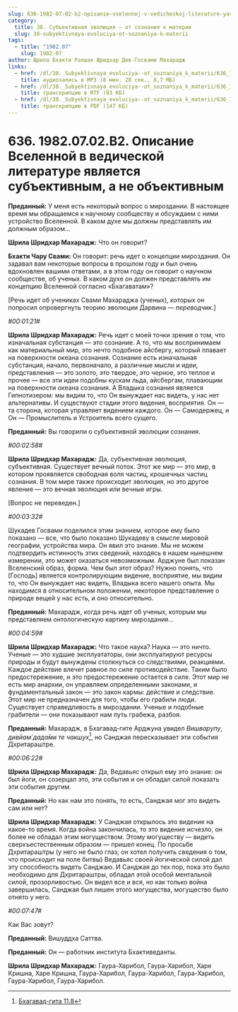 ```yaml
---
slug: 636-1982-07-02-b2-opisanie-vselennoj-v-vedicheskoj-literature-yavlyaetsya-subektivnym-a-ne-obektivnym
category:
  title: 38. Субъективная эволюция — от сознания к материи
  slug: 38-subyektivnaya-evoluciya-ot-soznaniya-k-materii
tags:
  - title: "1982.07"
    slug: 1982-07
author: Шрила Бхакти Ракшак Шридхар Дев-Госвами Махарадж
links:
  - href: /dl/38._Subyektivnaya_evoluciya--ot_soznaniya_k_materii/636_1982.07.02.B2_SridharMj_Opisanie_Vselennoj_v_vedicheskoj_literature_javljaetsja_subektivnym_a_ne_obektivnym.mp3
    title: аудиозапись в MP3 (8 мин. 28 сек., 8,7 МБ)
  - href: /dl/38._Subyektivnaya_evoluciya--ot_soznaniya_k_materii/636_1982.07.02.B2_SridharMj_Opisanie_Vselennoj_v_vedicheskoj_literature_javljaetsja_subektivnym_a_ne_obektivnym.rtf
    title: транскрипцию в RTF (83 КБ)
  - href: /dl/38._Subyektivnaya_evoluciya--ot_soznaniya_k_materii/636_1982.07.02.B2_SridharMj_Opisanie_Vselennoj_v_vedicheskoj_literature_javljaetsja_subektivnym_a_ne_obektivnym.pdf
    title: транскрипцию в PDF (147 КБ)
---
```


# 636. 1982.07.02.B2. Описание Вселенной в ведической литературе является субъективным, а не объективным

**Преданный:** У меня есть некоторый вопрос о мироздании. В настоящее время мы обращаемся к научному сообществу и обсуждаем с ними устройство Вселенной. В каком духе мы должны представлять им должным образом…

**Шрила Шридхар Махарадж:** Что он говорит?

**Бхакти Чару Свами:** Он говорит: речь идет о концепции мироздания. Он задавал вам некоторые вопросы в прошлом году и был очень вдохновлен вашими ответами, а в этом году он говорит о научном сообществе, об ученых. В каком духе он должен представлять им концепцию Вселенной согласно «Бхагаватам»?

[Речь идет об учениках Свами Махараджа (ученых), которых он попросил опровергнуть теорию эволюции Дарвина — *переводчик.*]

*#00:01:21#*

**Шрила Шридхар Махарадж:** Речь идет с моей точки зрения о том, что изначальная субстанция — это сознание. А то, что мы воспринимаем как материальный мир, это нечто подобное айсбергу, который плавает на поверхности океана сознания. Сознание есть изначальная субстанция, начало, первоначало, а различные мысли и идеи, представления — это золото, это твердое, это черное, это теплое и прочее — все эти идеи подобны кускам льда, айсбергам, плавающим на поверхности океана сознания. А Владыка сознания является Гипнотизером: мы видим то, что Он вынуждает нас видеть, у нас нет альтернативы. И существуют стадии этого видения, восприятия. Он — та сторона, которая управляет видением каждого. Он — Самодержец, и Он — Промыслитель и Устроитель всего сущего.

**Преданный:** Вы говорили о субъективной эволюции сознания.

*#00:02:58#*

**Шрила Шридхар Махарадж:** Да, субъективная эволюция, субъективная. Существует вечный поток. Этот же мир — это мир, в котором проявляется свободная воля частиц, крошечных частиц сознания. В том мире также происходит эволюция, но это другое явление — это вечная эволюция или вечные игры.

[Вопрос не переведен.]

*#00:03:32#*

Шукадев Госвами поделился этим знанием, которое ему было показано — все, что было показано Шукадеву в смысле мировой географии, устройства мира. Он явил это знание. Мы не можем подтвердить истинность этих сведений, находясь в нашем нынешнем измерении, это может оказаться невозможным. Арджуне был показан Вселенский образ, форма. Чем был этот образ? Нужно понять, что [Господь] является контролирующим видение, восприятие, мы видим то, что Он вынуждает нас видеть, Владыка всего нашего опыта. Мы находимся в относительном положении, некоторое представление о природе вещей у нас есть, и оно относительно.

**Преданный:** Махарадж, когда речь идет об ученых, которым мы представляем онтологическую картину мироздания…

*#00:04:59#*

**Шрила Шридхар Махарадж:** Что такое наука? Наука — это ничто. Ученые — это худшие эксплуататоры, они эксплуатируют ресурсы природы и будут вынуждены столкнуться со следствиями, реакциями. Каждое действие влечет равное по силе противодействие. Таким было предостережение, и это предостережение остается в силе. Этот мир не есть мир анархии, он управляем определенными законами, и фундаментальный закон — это закон кармы: действие и следствие. Этот мир не предназначен для того, чтобы его грабили люди. Существует справедливость в мироздании. Ученые и подобные грабители — они показывают нам путь грабежа, разбоя.

**Преданный:** Махарадж, в Бхагавад-гите Арджуна увидел *Вишварупу*, *дивйам̇ дада̄ми те чакш̣ух̣*[^_ftn1], но Санджая пересказывает эти события Дхритараштре.

*#00:06:22#*

**Шрила Шридхар Махарадж:** Да, Ведавьяс открыл ему это знание: он был йоги, он созерцал это, эти события и он обладал силой показать эти события другим.

**Преданный:** Но как нам это понять, то есть, Санджая мог это видеть сам или нет?

**Шрила Шридхар Махарадж:** У Санджая открылось это видение на какое-то время. Когда война закончилась, то это видение исчезло, он более не обладал этим могуществом. Этому могуществу — видеть сверхъестественным образом — пришел конец. По просьбе Дхритараштры (у него не было глаз, он хотел получить сведения о том, что происходит на поле битвы) Ведавьяс своей йогической силой дал эту способность видеть Санджаю. И Санджая до тех пор, пока это было необходимо для Дхритараштры, обладал этой особой ментальной силой, прозорливостью. Он видел все и вся, но как только война завершилась, Санджая был лишен этого могущества, могущество было отнято у него.

*#00:07:47#*

Как Вас зовут?

**Преданный:** Вишуддха Саттва.

**Преданный:** Он — работник института Бхактиведанты.

**Шрила Шридхар Махарадж:** Гаура-Харибол, Гаура-Харибол, Харе Кришна, Харе Кришна, Гаура-Харибол, Гаура-Харибол, Гаура-Харибол, Гаура-Харибол, Гаура-Харибол.



[^_ftn1]: [Бхагавад-гита 11.8](../notes/bhagavad-gita/bhagavad-gita-11-8.md)
